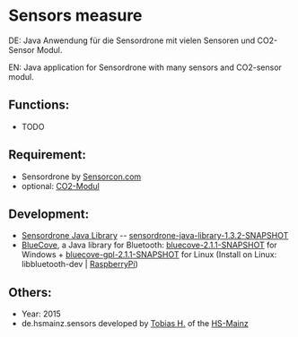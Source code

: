 Sensors measure
====================

DE: Java Anwendung für die Sensordrone mit vielen Sensoren und CO2-Sensor Modul. 

EN: Java application for Sensordrone with many sensors and CO2-sensor modul.

Functions:
--------------
- TODO

Requirement:
--------------
- Sensordrone by [Sensorcon.com](http://sensorcon.com/products/sensordrone-multisensor-tool)
- optional: [CO2-Modul](http://www.mb-systemtechnik.de/produkte_co2_messung_co2_sensor_modul_mit_ausgang.htm)

Development:
--------------
- [Sensordrone Java Library](http://developer.sensordrone.com/downloads/) -- [sensordrone-java-library-1.3.2-SNAPSHOT](http://developer.sensordrone.com/files/libraries/sensordrone-java-library-1.3.2-SNAPSHOT.jar)
- [BlueCove](http://bluecove.org/), a Java library for Bluetooth: [bluecove-2.1.1-SNAPSHOT](http://snapshot.bluecove.org/distribution/download/2.1.1-SNAPSHOT/2.1.1-SNAPSHOT.63/bluecove-2.1.1-SNAPSHOT.jar) for Windows + [bluecove-gpl-2.1.1-SNAPSHOT](http://snapshot.bluecove.org/distribution/download/2.1.1-SNAPSHOT/2.1.1-SNAPSHOT.63/bluecove-gpl-2.1.1-SNAPSHOT.jar) for Linux (Install on Linux: libbluetooth-dev | [RaspberryPi](https://www.raspberrypi.org/forums/viewtopic.php?f=81&t=58758))

Others:
--------------
- Year: 2015
- de.hsmainz.sensors developed by [Tobias H.](https://github.com/TobiasH87) of the [HS-Mainz](http://gi.hs-mainz.de/)
